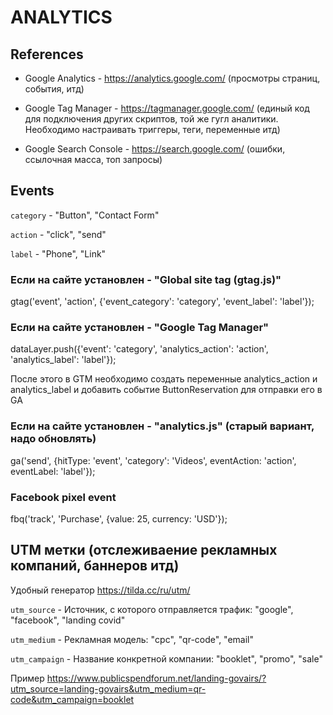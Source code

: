 # ANALYTICS

## References
* Google Analytics - https://analytics.google.com/ (просмотры страниц, события, итд)

* Google Tag Manager - https://tagmanager.google.com/ (единый код для подключения других скриптов, той же гугл аналитики. Необходимо настраивать триггеры, теги, переменные итд)

* Google Search Console - https://search.google.com/ (ошибки, ссылочная масса, топ запросы)

## Events

`category` - "Button", "Contact Form"

`action` - "click", "send"

`label` - "Phone", "Link"

### Если на сайте установлен - "Global site tag (gtag.js)"
gtag('event', 'action', {'event_category': 'category', 'event_label': 'label'});

### Если на сайте установлен - "Google Tag Manager"
dataLayer.push({'event': 'category', 'analytics_action': 'action', 'analytics_label': 'label'});

После этого в GTM необходимо создать переменные analytics_action и analytics_label и добавить событие ButtonReservation для отправки его в GA

### Если на сайте установлен - "analytics.js" (старый вариант, надо обновлять)
ga('send', {hitType: 'event', 'category': 'Videos', eventAction: 'action', eventLabel: 'label'});

### Facebook pixel event
fbq('track', 'Purchase', {value: 25, currency: 'USD'});

## UTM метки (отслеживаение рекламных компаний, баннеров итд)
Удобный генератор https://tilda.cc/ru/utm/

`utm_source` - Источник, с которого отправляется трафик: "google", "facebook", "landing covid"

`utm_medium` - Рекламная модель: "cpc", "qr-code", "email"

`utm_campaign` - Название конкретной компании: "booklet", "promo", "sale"

Пример
https://www.publicspendforum.net/landing-govairs/?utm_source=landing-govairs&utm_medium=qr-code&utm_campaign=booklet
